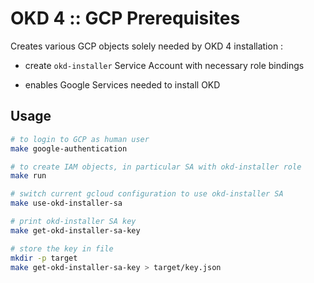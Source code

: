 # OKD 4 :: GCP Prerequisites

Creates various GCP objects solely needed by OKD 4 installation :

* create `okd-installer` Service Account with necessary role bindings

* enables Google Services needed to install OKD

## Usage

```bash
# to login to GCP as human user
make google-authentication

# to create IAM objects, in particular SA with okd-installer role
make run

# switch current gcloud configuration to use okd-installer SA
make use-okd-installer-sa

# print okd-installer SA key
make get-okd-installer-sa-key

# store the key in file
mkdir -p target
make get-okd-installer-sa-key > target/key.json
```
